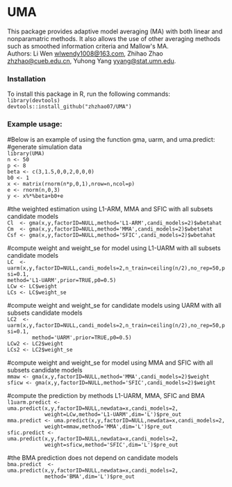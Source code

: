 # UMA
This package provides adaptive model averaging (MA) with both linear and nonparamatric methods. It also allows the use of other averaging methods such as smoothed information criteria and Mallow's MA.   
Authors: Li Wen <wlwendy1008@163.com>, Zhihao Zhao <zhzhao@cueb.edu.cn>, Yuhong Yang <yyang@stat.umn.edu>.  
### Installation
To install this package in R, run the following commands:  
`library(devtools)`  
`devtools::install_github("zhzhao07/UMA")`  

### Example usage:
#Below is an example of using the function gma, uarm, and uma.predict:  
#generate simulation data  
`library(UMA)`  
`n <- 50`  
`p <- 8`  
`beta <- c(3,1.5,0,0,2,0,0,0)`  
`b0 <- 1`  
`x <- matrix(rnorm(n*p,0,1),nrow=n,ncol=p)`  
`e <- rnorm(n,0,3)`  
`y <- x%*%beta+b0+e`  


#the weighted estimation using L1-ARM, MMA and SFIC with all subsets candidate models  
`Cl  <- gma(x,y,factorID=NULL,method='L1-ARM',candi_models=2)$wbetahat`  
`Cm  <- gma(x,y,factorID=NULL,method='MMA',candi_models=2)$wbetahat`  
`Csf <- gma(x,y,factorID=NULL,method='SFIC',candi_models=2)$wbetahat`  

#compute weight and weight_se for model using L1-UARM with all subsets candidate models  
`LC  <- uarm(x,y,factorID=NULL,candi_models=2,n_train=ceiling(n/2),no_rep=50,psi=0.1,`  
`method='L1-UARM',prior=TRUE,p0=0.5)`    
`LCw <- LC$weight`    
`LCs <- LC$weight_se`  

#compute weight and weight_se for candidate models using UARM with all subsets candidate models  
`LC2  <- uarm(x,y,factorID=NULL,candi_models=2,n_train=ceiling(n/2),no_rep=50,psi=0.1,`  
`        method='UARM',prior=TRUE,p0=0.5)`    
`LCw2 <- LC2$weight`    
`LCs2 <- LC2$weight_se`  

#compute weight and weight_se for model using MMA and SFIC with all subsets candidate models  
`mmaw <- gma(x,y,factorID=NULL,method='MMA',candi_models=2)$weight`    
`sficw <- gma(x,y,factorID=NULL,method='SFIC',candi_models=2)$weight`  

#compute the prediction by methods L1-UARM, MMA, SFIC and BMA  
`l1uarm.predict <- uma.predict(x,y,factorID=NULL,newdata=x,candi_models=2,`  
`            weight=LCw,method='L1-UARM',dim='L')$pre_out`    
`mma.predict <- uma.predict(x,y,factorID=NULL,newdata=x,candi_models=2,`  
`            weight=mmaw,method='MMA',dim='L')$pre_out`  
`sfic.predict <- uma.predict(x,y,factorID=NULL,newdata=x,candi_models=2,`  
`            weight=sficw,method='SFIC',dim='L')$pre_out`  

#the BMA prediction does not depend on candidate models  
`bma.predict  <- uma.predict(x,y,factorID=NULL,newdata=x,candi_models=2,`  
`            method='BMA',dim='L')$pre_out`
